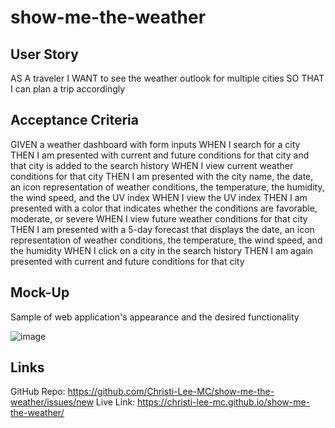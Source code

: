 # show-me-the-weather

## User Story
AS A traveler
I WANT to see the weather outlook for multiple cities
SO THAT I can plan a trip accordingly

## Acceptance Criteria
GIVEN a weather dashboard with form inputs
WHEN I search for a city
THEN I am presented with current and future conditions for that city and that city is added to the search history
WHEN I view current weather conditions for that city
THEN I am presented with the city name, the date, an icon representation of weather conditions, the temperature, the humidity, the wind speed, and the UV index
WHEN I view the UV index
THEN I am presented with a color that indicates whether the conditions are favorable, moderate, or severe
WHEN I view future weather conditions for that city
THEN I am presented with a 5-day forecast that displays the date, an icon representation of weather conditions, the temperature, the wind speed, and the humidity
WHEN I click on a city in the search history
THEN I am again presented with current and future conditions for that city

## Mock-Up
Sample of web application's appearance and the desired functionality

![image](https://user-images.githubusercontent.com/79948400/131715365-a3e85b86-b83d-46fb-bcbc-024e50721fb9.png)

## Links
GitHub Repo:  https://github.com/Christi-Lee-MC/show-me-the-weather/issues/new
Live Link:  https://christi-lee-mc.github.io/show-me-the-weather/

